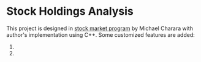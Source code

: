 # Stock Holdings Analysis

This project is designed in [stock market program](https://www.netdevmike.com/project/c-stock-market-program) by Michael Charara with author's implementation using C++. Some customized features are added:

1.

2.
